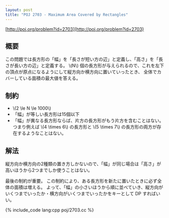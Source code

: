 ```yaml
---
layout: post
title: "POJ 2703 - Maximum Area Covered by Rectangles"
---
```

[http://poj.org/problem?id=2703](http://poj.org/problem?id=2703)

## 概要
この問題では長方形の「幅」を「長さが短い方の辺」と定義し、「高さ」を「長さが長い方の辺」と定義する。
\\(N\\) 個の長方形が与えられるので、これを左下の頂点が原点になるようにして縦方向か横方向に置いていったとき、
全体でカバーしている面積の最大値を答える。

## 制約
- \\(2 \\le N \\le 1000\\)
- 「幅」が等しい長方形は15個以下
- 「幅」が異なる長方形ならば、片方の長方形がもう片方を含むことはない。つまり例えば \\(4 \\times 6\\) の長方形と \\(5 \\times 7\\) の長方形の両方が存在するようなことはない。

## 解法
縦方向か横方向の2種類の置き方しかないので、「幅」が同じ場合は「高さ」が高いほうから2つまでしか使うことはない。

最後の制約が重要。
この制約により、ある長方形を新たに置いたときに必ず全体の面積は増える。
よって、「幅」の小さいほうから順に並べていき、縦方向がいくつまでいったか・横方向がいくつまでいったかをキーとして DP すればいい。

{% include_code lang:cpp poj/2703.cc %}
